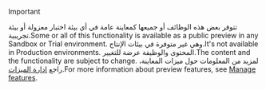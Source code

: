 > [!IMPORTANT]
> <span data-ttu-id="6248a-101">تتوفر بعض هذه الوظائف أو جميعها كمعاينة عامة في أي بيئة اختبار معزولة أو بيئة تجريبية.</span><span class="sxs-lookup"><span data-stu-id="6248a-101">Some or all of this functionality is available as a public preview in any Sandbox or Trial environment.</span></span> <span data-ttu-id="6248a-102">وهي غير متوفرة في بيئات الإنتاج.</span><span class="sxs-lookup"><span data-stu-id="6248a-102">It's not available in Production environments.</span></span> <span data-ttu-id="6248a-103">المحتوى والوظيفة عرضة للتغيير.</span><span class="sxs-lookup"><span data-stu-id="6248a-103">The content and the functionality are subject to change.</span></span> <span data-ttu-id="6248a-104">لمزيد من المعلومات حول ميزات المعاينة، راجع [إدارة الميزات](../hr-admin-manage-features.md).</span><span class="sxs-lookup"><span data-stu-id="6248a-104">For more information about preview features, see [Manage features](../hr-admin-manage-features.md).</span></span>